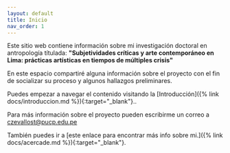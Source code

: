 ```yaml
---
layout: default
title: Inicio
nav_order: 1
---
```


Este sitio web contiene información sobre mi investigación doctoral en antropología títulada: **"Subjetividades críticas y arte contemporáneo en Lima: prácticas artísticas en tiempos de múltiples crisis"** 

En este espacio compartiré alguna información sobre el proyecto con el fin de socializar su proceso y algunos hallazgos preliminares. 

Puedes empezar a navegar el contenido visitando la [Introducción]({% link docs/introduccion.md %}){:target="_blank"}..

Para más información sobre el proyecto pueden escribirme un correo a czevallost@pucp.edu.pe

También puedes ir a [este enlace para encontrar más info sobre mi.]({% link docs/acercade.md %}){:target="_blank"}.
